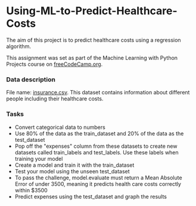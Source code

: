 # Using-ML-to-Predict-Healthcare-Costs

The aim of this project is to predict healthcare costs using a regression algorithm.

This assignment was set as part of the Machine Learning with Python Projects course on [freeCodeCamp.org](https://www.freecodecamp.org/learn/machine-learning-with-python/machine-learning-with-python-projects/linear-regression-health-costs-calculator).

### Data description

File name: [insurance.csv](https://github.com/agolikova/Using-Machine-Learning-to-Predict-Healthcare-Costs/blob/main/insurance.csv). This dataset contains information about different people including their healthcare costs.

### Tasks

* Convert categorical data to numbers
* Use 80% of the data as the train_dataset and 20% of the data as the test_dataset
* Pop off the "expenses" column from these datasets to create new datasets called train_labels and test_labels. Use these labels when training your model
* Create a model and train it with the train_dataset
* Test your model using the unseen test_dataset
* To pass the challenge, model.evaluate must return a Mean Absolute Error of under 3500, meaning it predicts health care costs correctly within $3500
* Predict expenses using the test_dataset and graph the results

